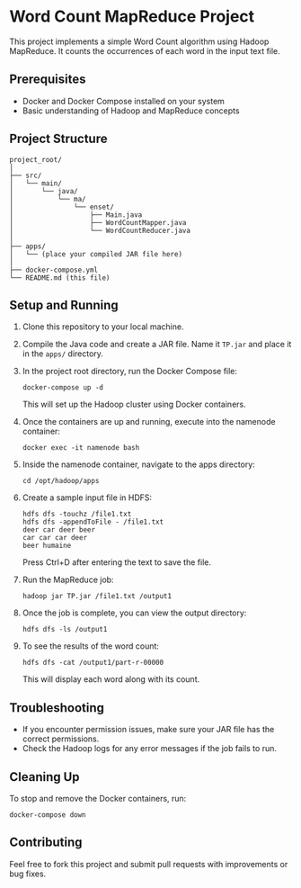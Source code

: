 # Word Count MapReduce Project

This project implements a simple Word Count algorithm using Hadoop MapReduce. It counts the occurrences of each word in the input text file.

## Prerequisites

- Docker and Docker Compose installed on your system
- Basic understanding of Hadoop and MapReduce concepts

## Project Structure

```
project_root/
│
├── src/
│   └── main/
│       └── java/
│           └── ma/
│               └── enset/
│                   ├── Main.java
│                   ├── WordCountMapper.java
│                   └── WordCountReducer.java
│
├── apps/
│   └── (place your compiled JAR file here)
│
├── docker-compose.yml
└── README.md (this file)
```

## Setup and Running

1. Clone this repository to your local machine.

2. Compile the Java code and create a JAR file. Name it `TP.jar` and place it in the `apps/` directory.

3. In the project root directory, run the Docker Compose file:

   ```
   docker-compose up -d
   ```

   This will set up the Hadoop cluster using Docker containers.

4. Once the containers are up and running, execute into the namenode container:

   ```
   docker exec -it namenode bash
   ```

5. Inside the namenode container, navigate to the apps directory:

   ```
   cd /opt/hadoop/apps
   ```

6. Create a sample input file in HDFS:

   ```
   hdfs dfs -touchz /file1.txt
   hdfs dfs -appendToFile - /file1.txt
   deer car deer beer
   car car car deer
   beer humaine
   ```

   Press Ctrl+D after entering the text to save the file.

7. Run the MapReduce job:

   ```
   hadoop jar TP.jar /file1.txt /output1
   ```

8. Once the job is complete, you can view the output directory:

   ```
   hdfs dfs -ls /output1
   ```

9. To see the results of the word count:

   ```
   hdfs dfs -cat /output1/part-r-00000
   ```

   This will display each word along with its count.

## Troubleshooting

- If you encounter permission issues, make sure your JAR file has the correct permissions.
- Check the Hadoop logs for any error messages if the job fails to run.

## Cleaning Up

To stop and remove the Docker containers, run:

```
docker-compose down
```

## Contributing

Feel free to fork this project and submit pull requests with improvements or bug fixes.
